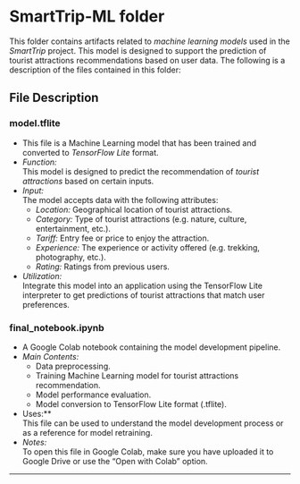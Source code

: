 # SmartTrip-ML folder

This folder contains artifacts related to *machine learning models* used in the *SmartTrip* project. This model is designed to support the prediction of tourist attractions recommendations based on user data. The following is a description of the files contained in this folder:

## File Description

### model.tflite
- This file is a Machine Learning model that has been trained and converted to *TensorFlow Lite* format.  
- *Function:*  
  This model is designed to predict the recommendation of *tourist attractions* based on certain inputs.  
- *Input:*  
  The model accepts data with the following attributes:  
  - *Location:* Geographical location of tourist attractions.  
  - *Category:* Type of tourist attractions (e.g. nature, culture, entertainment, etc.).  
  - *Tariff:* Entry fee or price to enjoy the attraction.  
  - *Experience:* The experience or activity offered (e.g. trekking, photography, etc.).  
  - *Rating:* Ratings from previous users.  
- *Utilization:*  
  Integrate this model into an application using the TensorFlow Lite interpreter to get predictions of tourist attractions that match user preferences.

### final_notebook.ipynb
- A Google Colab notebook containing the model development pipeline.  
- *Main Contents:*  
  - Data preprocessing.  
  - Training Machine Learning model for tourist attractions recommendation.  
  - Model performance evaluation.  
  - Model conversion to TensorFlow Lite format (.tflite).  
- Uses:**  
  This file can be used to understand the model development process or as a reference for model retraining.  
- *Notes:*  
  To open this file in Google Colab, make sure you have uploaded it to Google Drive or use the “Open with Colab” option.

---
